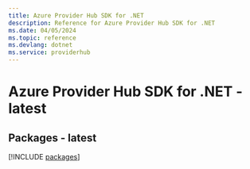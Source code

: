 ```yaml
---
title: Azure Provider Hub SDK for .NET
description: Reference for Azure Provider Hub SDK for .NET
ms.date: 04/05/2024
ms.topic: reference
ms.devlang: dotnet
ms.service: providerhub
---
```

# Azure Provider Hub SDK for .NET - latest
## Packages - latest
[!INCLUDE [packages](provider-hub-index.md)]